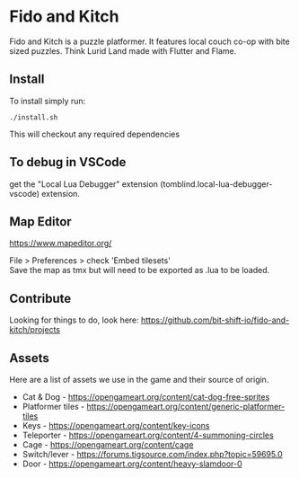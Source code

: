 # Fido and Kitch

Fido and Kitch is a puzzle platformer. It features local couch co-op with bite sized puzzles. Think Lurid Land made with Flutter and Flame.

## Install

To install simply run:

    ./install.sh

This will checkout any required dependencies

## To debug in VSCode

get the "Local Lua Debugger" extension (tomblind.local-lua-debugger-vscode) extension.

## Map Editor

https://www.mapeditor.org/

File > Preferences > check 'Embed tilesets'  
Save the map as tmx but will need to be exported as .lua to be loaded.  

## Contribute

Looking for things to do, look here: https://github.com/bit-shift-io/fido-and-kitch/projects

## Assets

Here are a list of assets we use in the game and their source of origin.

* Cat & Dog - https://opengameart.org/content/cat-dog-free-sprites
* Platformer tiles - https://opengameart.org/content/generic-platformer-tiles
* Keys - https://opengameart.org/content/key-icons
* Teleporter - https://opengameart.org/content/4-summoning-circles
* Cage - https://opengameart.org/content/cage
* Switch/lever - https://forums.tigsource.com/index.php?topic=59695.0
* Door - https://opengameart.org/content/heavy-slamdoor-0